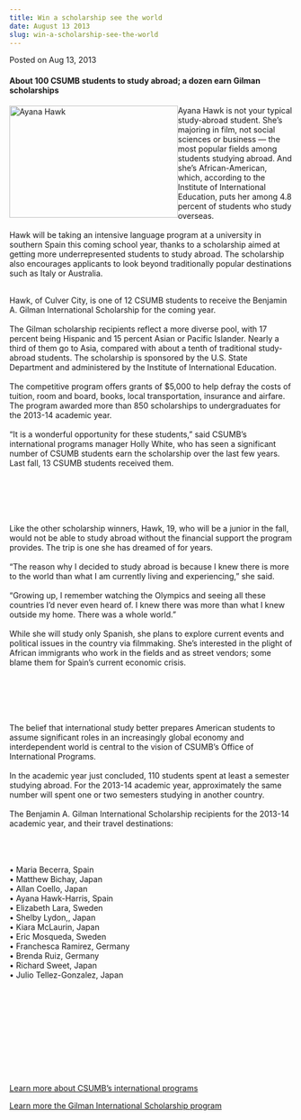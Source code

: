 ```yaml
---
title: Win a scholarship see the world
date: August 13 2013
slug: win-a-scholarship-see-the-world
---
```


 



<span class="date">Posted on Aug 13, 2013    </span>
<h4>About 100 CSUMB students to study abroad; a dozen earn Gilman
scholarships</h4>
<p><img alt="Ayana Hawk" src="https://news.csumb.edu/sites/default/files/65/attachments/news/images/ayana.jpg" style="float:left; width:300px; height:199px">Ayana Hawk is not
your typical study-abroad student. She&#x2019;s majoring in film, not
social sciences or business &#x2014; the most popular fields among
students studying abroad. And she&#x2019;s African-American, which,
according to the Institute of International Education, puts her
among 4.8 percent of students who study overseas.<br>
<br>
Hawk will be taking an intensive language program at a university
in southern Spain this coming school year, thanks to a scholarship
aimed at getting more underrepresented students to study abroad.
The scholarship also encourages applicants to look beyond
traditionally popular destinations such as Italy or Australia.</br></br></img></p>
<p>Hawk, of Culver City, is one of 12 CSUMB students to receive the
Benjamin A. Gilman International Scholarship for the coming
year.<br>
<br>
The Gilman scholarship recipients reflect a more diverse pool, with
17 percent being Hispanic and 15 percent Asian or Pacific Islander.
Nearly a third of them go to Asia, compared with about a tenth of
traditional study-abroad students. The scholarship is sponsored by
the U.S. State Department and administered by the Institute of
International Education.<br>
<br>
The competitive program offers grants of $5,000 to help defray the
costs of tuition, room and board, books, local transportation,
insurance and airfare. The program awarded more than 850
scholarships to undergraduates for the 2013-14 academic year.<br>
<br>
&#x201C;It is a wonderful opportunity for these students,&#x201D; said CSUMB&#x2019;s
international programs manager Holly White, who has seen a
significant number of CSUMB students earn the scholarship over the
last few years. Last fall, 13 CSUMB students received them.</br></br></br></br></br></br></p>
<p>Like the other scholarship winners, Hawk, 19, who will be a
junior in the fall, would not be able to study abroad without the
financial support the program provides. The trip is one she has
dreamed of for years.<br>
<br>
&#x201C;The reason why I decided to study abroad is because I knew there
is more to the world than what I am currently living and
experiencing,&#x201D; she said.<br>
<br>
&#x201C;Growing up, I remember watching the Olympics and seeing all these
countries I&#x2019;d never even heard of. I knew there was more than what
I knew outside my home. There was a whole world.&#x201D;&#xA0;<br>
<br>
While she will study only Spanish, she plans to explore current
events and political issues in the country via filmmaking. She&#x2019;s
interested in the plight of African immigrants who work in the
fields and as street vendors; some blame them for Spain&#x2019;s current
economic crisis.</br></br></br></br></br></br></p>
<p>The belief that international study better prepares American
students to assume significant roles in an increasingly global
economy and interdependent world is central to the vision of
CSUMB&#x2019;s Office of International Programs.<br>
<br>
In the academic year just concluded, 110 students spent at least a
semester studying abroad. For the 2013-14 academic year,
approximately the same number will spent one or two semesters
studying in another country.<br>
<br>
The Benjamin A. Gilman International Scholarship recipients for the
2013-14 academic year, and their travel destinations:</br></br></br></br></p>
<p>&#x2022; Maria Becerra, Spain<br>
&#x2022; Matthew Bichay, Japan<br>
&#x2022; Allan Coello, Japan<br>
&#x2022; Ayana Hawk-Harris, Spain<br>
&#x2022; Elizabeth Lara, Sweden<br>
&#x2022; Shelby Lydon,, Japan<br>
&#x2022; Kiara McLaurin, Japan<br>
&#x2022; Eric Mosqueda, Sweden<br>
&#x2022; Franchesca Ramirez, Germany<br>
&#x2022; Brenda Ruiz, Germany<br>
&#x2022; Richard Sweet, Japan<br>
&#x2022; Julio Tellez-Gonzalez, Japan</br></br></br></br></br></br></br></br></br></br></br></p>
<p><a href="https://international.csumb.edu/" rel="nofollow">Learn
more about CSUMB&#x2019;s international programs</a></p>
<p><a href="https://www.iie.org/en/Programs/Gilman-Scholarship-Program" rel="nofollow">Learn more the Gilman International Scholarship
program</a></p>





```
